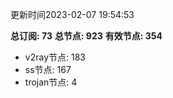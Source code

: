 更新时间2023-02-07 19:54:53

**总订阅: 73**
**总节点: 923**
**有效节点: 354**
- v2ray节点: 183
- ss节点: 167
- trojan节点: 4
